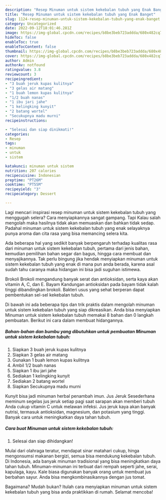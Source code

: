 ```yaml
---
description: "Resep Minuman untuk sistem kekebalan tubuh yang Enak Banget"
title: "Resep Minuman untuk sistem kekebalan tubuh yang Enak Banget"
slug: 1124-resep-minuman-untuk-sistem-kekebalan-tubuh-yang-enak-banget
category: Uncategorized
date: 2022-09-12T18:01:46.281Z
image: https://img-global.cpcdn.com/recipes/b8be3beb723addda/680x482cq70/minuman-untuk-sistem-kekebalan-tubuh-foto-resep-utama.jpg
hideToc: false
enableToc: true
enableTocContent: false
thumbnail: https://img-global.cpcdn.com/recipes/b8be3beb723addda/680x482cq70/minuman-untuk-sistem-kekebalan-tubuh-foto-resep-utama.jpg
cover: https://img-global.cpcdn.com/recipes/b8be3beb723addda/680x482cq70/minuman-untuk-sistem-kekebalan-tubuh-foto-resep-utama.jpg
author: Admin
authorAv: notfound
ratingvalue: 3.8
reviewcount: 3
recipeingredient:
- "3 buah jeruk kupas kulitnya"
- "3 gelas air matang"
- "1 buah lemon kupas kulitnya"
- "1/2 buah nanas"
- "1 ibu jari jahe"
- "1 kelingking kunyit"
- "2 batang wortel"
- "Secukupnya madu murni"
recipeinstructions:

- "Selesai dan siap dinikmati!"
categories:
- Resep
tags:
- minuman
- untuk
- sistem

katakunci: minuman untuk sistem 
nutrition: 207 calories
recipecuisine: Indonesian
preptime: "PT26M"
cooktime: "PT55M"
recipeyield: "3"
recipecategory: Dessert

---
```



Lagi mencari inspirasi resep minuman untuk sistem kekebalan tubuh yang menggugah selera? Cara menyiapkannya sangat gampang. Tapi Kalau salah mengolah maka hasilnya tidak akan memuaskan dan bahkan tidak sedap. Padahal minuman untuk sistem kekebalan tubuh yang enak selayaknya punya aroma dan cita rasa yang bisa memancing selera kita.


Ada beberapa hal yang sedikit banyak berpengaruh terhadap kualitas rasa dari minuman untuk sistem kekebalan tubuh, pertama dari jenis bahan, kemudian pemilihan bahan segar dan bagus, hingga cara membuat dan menyajikannya. Tak perlu bingung jika hendak menyiapkan minuman untuk sistem kekebalan tubuh yang enak di mana pun anda berada, karena asal sudah tahu caranya maka hidangan ini bisa jadi suguhan istimewa.

Brokoli Brokoli mengandung banyak serat dan antioksidan, serta kaya akan vitamin A, C, dan E. Bayam Kandungan antioksidan pada bayam tidak kalah tinggi dibandingkan brokoli. Bakteri usus yang sehat berperan dapat pembentukan sel-sel kekebalan tubuh.


Di bawah ini ada beberapa tips dan trik praktis dalam mengolah minuman untuk sistem kekebalan tubuh yang siap dikreasikan. Anda bisa menyiapkan Minuman untuk sistem kekebalan tubuh memakai 8 bahan dan 0 langkah pembuatan. Berikut ini cara dalam membuat hidangannya.

<!--inarticleads1-->

##### Bahan-bahan dan bumbu yang dibutuhkan untuk pembuatan Minuman untuk sistem kekebalan tubuh:

1. Siapkan 3 buah jeruk kupas kulitnya
1. Siapkan 3 gelas air matang
1. Gunakan 1 buah lemon kupas kulitnya
1. Ambil 1/2 buah nanas
1. Siapkan 1 ibu jari jahe
1. Sediakan 1 kelingking kunyit
1. Sediakan 2 batang wortel
1. Siapkan Secukupnya madu murni


Kunyit bisa jadi minuman herbal penambah imun. Jus Jeruk Sesederhana meminum segelas jus jeruk setiap pagi saat sarapan akan memberi tubuh Anda cukup vitamin C untuk melawan infeksi. Jus jeruk kaya akan banyak nutrisi, termasuk antioksidan, magnesium, dan potasium yang tinggi. Banyak cara untuk meningkatkan daya tahan tubuh. 

<!--inarticleads2-->

##### Cara buat Minuman untuk sistem kekebalan tubuh:


1. Selesai dan siap dihidangkan!

Mulai dari olahraga teratur, mendapat sinar matahari cukup, hinga mengonsumsi makanan bergizi, semua bisa mendukung kekebalan tubuh. Di Indonesia, ada banyak minuman tradisional yang bisa meningkatkan daya tahan tubuh. Minuman-minuman ini terbuat dari rempah seperti jahe, serai, kapulaga, kayu. Kale biasa digunakan banyak orang untuk membuat jus berbahan sayur. Anda bisa mengkombinasikannya dengan jus tomat. 

Bagaimana? Mudah bukan? Itulah cara menyiapkan minuman untuk sistem kekebalan tubuh yang bisa anda praktikkan di rumah. Selamat mencoba!
